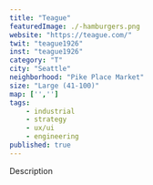 ```yaml
---
title: "Teague"
featuredImage: ./-hamburgers.png
website: "https://teague.com/"
twit: "teague1926"
inst: "teague1926"
category: "T"
city: "Seattle"
neighborhood: "Pike Place Market"
size: "Large (41-100)"
map: ['','']
tags:
    - industrial
    - strategy
    - ux/ui
    - engineering
published: true
---
```


Description

